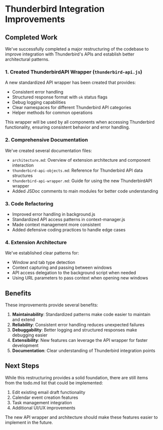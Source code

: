 # Thunderbird Integration Improvements

## Completed Work

We've successfully completed a major restructuring of the codebase to improve integration with Thunderbird's APIs and establish better architectural patterns.

### 1. Created ThunderbirdAPI Wrapper (`thunderbird-api.js`)

A new standardized API wrapper has been created that provides:
- Consistent error handling
- Structured response format with `ok` status flags
- Debug logging capabilities
- Clear namespaces for different Thunderbird API categories
- Helper methods for common operations

This wrapper will be used by all components when accessing Thunderbird functionality, ensuring consistent behavior and error handling.

### 2. Comprehensive Documentation

We've created several documentation files:
- `architecture.md`: Overview of extension architecture and component interaction
- `thunderbird-api-objects.md`: Reference for Thunderbird API data structures
- `thunderbird-api-wrapper.md`: Guide for using the new ThunderbirdAPI wrapper
- Added JSDoc comments to main modules for better code understanding

### 3. Code Refactoring

- Improved error handling in background.js
- Standardized API access patterns in context-manager.js
- Made context management more consistent
- Added defensive coding practices to handle edge cases

### 4. Extension Architecture

We've established clear patterns for:
- Window and tab type detection
- Context capturing and passing between windows
- API access delegation to the background script when needed
- Using URL parameters to pass context when opening new windows

## Benefits

These improvements provide several benefits:

1. **Maintainability**: Standardized patterns make code easier to maintain and extend
2. **Reliability**: Consistent error handling reduces unexpected failures
3. **Debuggability**: Better logging and structured responses make debugging easier
4. **Extensibility**: New features can leverage the API wrapper for faster development
5. **Documentation**: Clear understanding of Thunderbird integration points

## Next Steps

While this restructuring provides a solid foundation, there are still items from the todo.md list that could be implemented:

1. Edit existing email draft functionality
2. Calendar event creation features
3. Task management integration
4. Additional UI/UX improvements

The new API wrapper and architecture should make these features easier to implement in the future.
